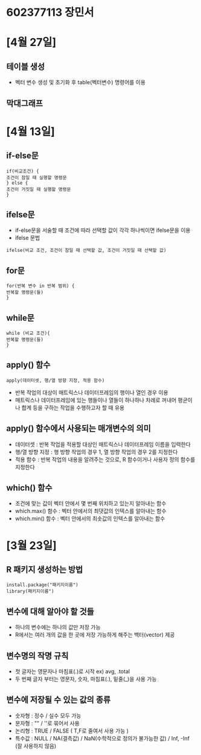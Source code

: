 # 602377113 장민서
# [4월 27일]

## 테이블 생성
- 벡터 변수 생성 및 초기화 후 table(벡터변수) 명령어를 이용

## 막대그래프


# [4월 13일]

## if-else문
```
if(비교조건) {
조건이 참일 때 실행할 명령문
} else {
조건이 거짓일 때 실행할 명령문
}
```

## ifelse문
- if-else문을 서술할 때 조건에 따라 선택할 값이 각각 하나씩이면 ifelse문을 이용
- ifelse 문법
```
ifelse(비교 조건, 조건이 참일 때 선택할 값, 조건이 거짓일 때 선택할 값)
```

## for문
```
for(반복 변수 in 반복 범위) {
반복할 명령문(들)
}
```

## while문
```
while (비교 조건){
반복할 명령문(들)
}
```

## apply() 함수
```
apply(데이터셋, 행/열 방향 지정, 적용 함수)
```
- 반복 작업의 대상이 매트릭스나 데이터프레임의 행이나 열인 경우 이용
- 매트릭스나 데이터프레임에 있는 행들이나 열들이 하나하나 차례로 꺼내어 평균이나 합계 등을 구하는 작업을 수행하고자 할 때 유용

## apply() 함수에서 사용되는 매개변수의 의미
- 데이터셋 : 반복 작업을 적용할 대상인 매트릭스나 데이터프레임 이름을 입력한다
- 행/열 방향 지정 : 행 방향 작업의 경우 1, 열 방향 작업의 경우 2를 지정한다
- 적용 함수 : 반복 작업의 내용을 알려주는 것으로, R 함수이거나 사용자 정의 함수를 지정한다

## which() 함수
- 조건에 맞는 값이 벡터 안에서 몇 번째 위치하고 있는지 알아내는 함수
- which.max() 함수 : 벡터 안에서의 최댓값의 인텍스를 알아내는 함수
- which.min() 함수 : 벡터 안에서의 최솟값의 인텍스를 알아내는 함수

# [3월 23일]

## R 패키지 생성하는 방법
```
install.package("패키지이름")
library(패키지이름")
```

## 변수에 대해 알아야 할 것들
- 하나의 변수에는 하나의 값만 저장 가능
- R에서는 여러 개의 값을 한 곳에 저장 가능하게 해주는 백터(vector) 제공

## 변수명의 작명 규칙
- 첫 글자는 영문자나 마침표(.)로 시작 ex) avg, .total
- 두 번째 글자 부터는 영문자, 숫자, 마침표(.), 밑줄(_)을 사용 가능

## 변수에 저장될 수 있는 값의 종류
- 숫자형 : 정수 / 실수 모두 가능
- 문자형 : "" / ''로 묶어서 사용
- 논리형 : TRUE / FALSE ( T,F로 줄여서 사용 가능 )
- 특수값 : NULL / NA(결측값) / NaN(수학적으로 정의가 불가능한 값) / Inf, -Inf (잘 사용하지 않음)
